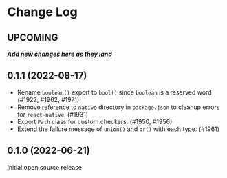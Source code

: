 # Change Log

## UPCOMING
**_Add new changes here as they land_**

## 0.1.1 (2022-08-17)

- Rename `boolean()` export to `bool()` since `boolean` is a reserved word (#1922, #1962, #1971)
- Remove reference to `native` directory in `package.json` to cleanup errors for `react-native`. (#1931)
- Export `Path` class for custom checkers. (#1950, #1956)
- Extend the failure message of `union()` and `or()` with each type. (#1961)

## 0.1.0 (2022-06-21)

Initial open source release
